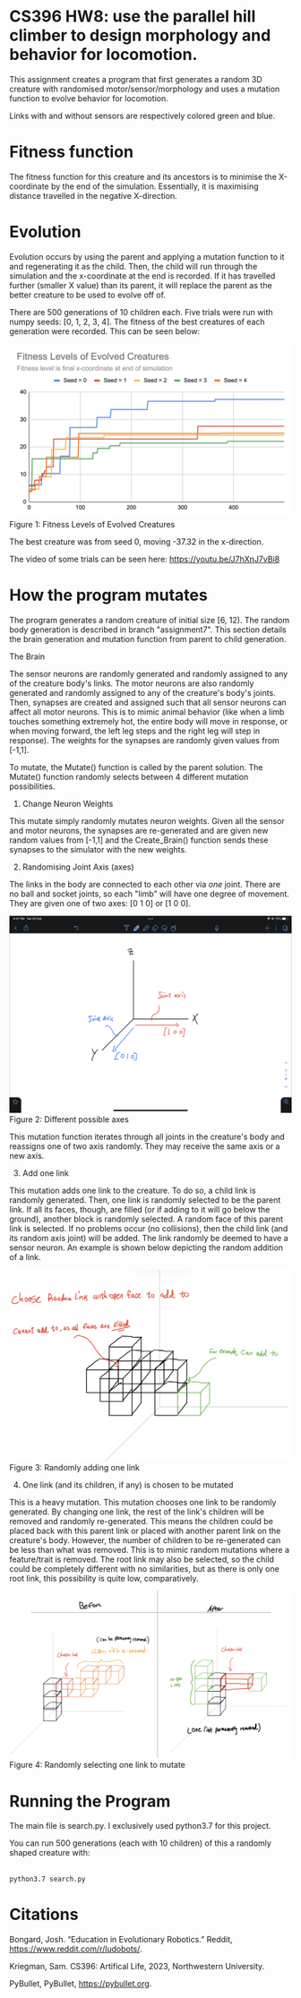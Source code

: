 # CS396 HW8: use the parallel hill climber to design morphology and behavior for locomotion.

This assignment creates a program that first generates a random 3D creature with randomised motor/sensor/morphology and uses a mutation function to evolve behavior for locomotion. 

Links with and without sensors are respectively colored green and blue.

# Fitness function 
The fitness function for this creature and its ancestors is to minimise the X-coordinate by the end of the simulation. Essentially, it is maximising distance travelled in the negative X-direction. 

# Evolution
Evolution occurs by using the parent and applying a mutation function to it and regenerating it as the child. Then, the child will run through the simulation and the x-coordinate at the end is recorded. If it has travelled further (smaller X value) than its parent, it will replace the parent as the better creature to be used to evolve off of. 

There are 500 generations of 10 children each. Five trials were run with numpy seeds: [0, 1, 2, 3, 4]. The fitness of the best creatures of each generation were recorded. This can be seen below:

![alt text](readmeImages/fitnesslevels.png)
Figure 1: Fitness Levels of Evolved Creatures

The best creature was from seed 0, moving -37.32 in the x-direction.

The video of some trials can be seen here: https://youtu.be/J7hXnJ7vBi8


# How the program mutates 

The program generates a random creature of initial size [6, 12). The random body generation is described in branch "assignment7". This section details the brain generation and mutation function from parent to child generation. 

The Brain

The sensor neurons are randomly generated and randomly assigned to any of the creature body's links. The motor neurons are also randomly generated and randomly assigned to any of the creature's body's joints. Then, synapses are created and assigned such that all sensor neurons can affect all motor neurons. This is to mimic animal behavior (like when a limb touches something extremely hot, the entire body will move in response, or when moving forward, the left leg steps and the right leg will step in response). The weights for the synapses are randomly given values from [-1,1]. 

To mutate, the Mutate() function is called by the parent solution. The Mutate() function randomly selects between 4 different mutation possibilities.

1) Change Neuron Weights

This mutate simply randomly mutates neuron weights. Given all the sensor and motor neurons, the synapses are re-generated and are given new random values from [-1,1] and the Create_Brain() function sends these synapses to the simulator with the new weights.

2) Randomising Joint Axis (axes)

The links in the body are connected to each other via *one* joint. There are no ball and socket joints, so each "limb" will have one degree of movement. They are given one of two axes: [0 1 0] or [1 0 0].

![alt text](readmeImages/Joint_Axis.jpeg)
Figure 2: Different possible axes

This mutation function iterates through all joints in the creature's body and reassigns one of two axis randomly. They may receive the same axis or a new axis. 

3) Add one link

This mutation adds one link to the creature. To do so, a child link is randomly generated. Then, one link is randomly selected to be the parent link. If all its faces, though, are filled (or if adding to it will go below the ground), another block is randomly selected. A random face of this parent link is selected. If no problems occur (no collisions), then the child link (and its random axis joint) will be added. The link randomly be deemed to have a sensor neuron. An example is shown below depicting the random addition of a link.

![alt text](readmeImages/addonelink.jpeg)
Figure 3: Randomly adding one link

4) One link (and its children, if any) is chosen to be mutated

This is a heavy mutation. This mutation chooses one link to be randomly generated. By changing one link, the rest of the link's children will be removed and randomly re-generated. This means the children could be placed back with this parent link or placed with another parent link on the creature's body. However, the number of children to be re-generated can be less than what was removed. This is to mimic random mutations where a feature/trait is removed. The root link may also be selected, so the child could be completely different with no similarities, but as there is only one root link, this possibility is quite low, comparatively.

![alt text](readmeImages/SelectOneLinkMutation.jpeg)
Figure 4: Randomly selecting one link to mutate


# Running the Program

The main file is search.py. I exclusively used python3.7 for this project.

You can run 500 generations (each with 10 children) of this a randomly shaped creature with:

``` 

python3.7 search.py 

```



# Citations

Bongard, Josh. “Education in Evolutionary Robotics.” Reddit, https://www.reddit.com/r/ludobots/.

Kriegman, Sam. CS396: Artifical Life, 2023, Northwestern University.

PyBullet, PyBullet, https://pybullet.org. 